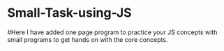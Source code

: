 # Small-Task-using-JS
#Here I have added one page program to practice your JS concepts with small programs to get hands on with the core concepts. 
